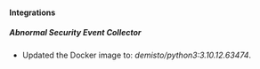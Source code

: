 #### Integrations
##### Abnormal Security Event Collector
- Updated the Docker image to: *demisto/python3:3.10.12.63474*.
